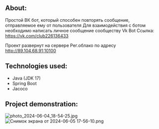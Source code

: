 ## About:
Простой ВК бот, который способен повторять сообщение, отправляемое ему от пользователя
Для взаимодействия с ботом необходимо написать личное сообщение сообществу Vk Bot
Ссылка: https://vk.com/club226136433

Проект развернут на сервере Рег.облако по адресу http://89.104.68.91:10100

## Technologies used:
 - Java (JDK 17)
 - Spring Boot
 - Jacoco

## Project demonstration:
![photo_2024-06-04_18-54-25.jpg](..%2Fphoto_2024-06-04_18-54-25.jpg)
![Снимок экрана от 2024-06-05 17-56-10.png](..%2F..%2F%D0%98%D0%B7%D0%BE%D0%B1%D1%80%D0%B0%D0%B6%D0%B5%D0%BD%D0%B8%D1%8F%2F%D0%A1%D0%BD%D0%B8%D0%BC%D0%BA%D0%B8%20%D1%8D%D0%BA%D1%80%D0%B0%D0%BD%D0%B0%2F%D0%A1%D0%BD%D0%B8%D0%BC%D0%BE%D0%BA%20%D1%8D%D0%BA%D1%80%D0%B0%D0%BD%D0%B0%20%D0%BE%D1%82%202024-06-05%2017-56-10.png)

